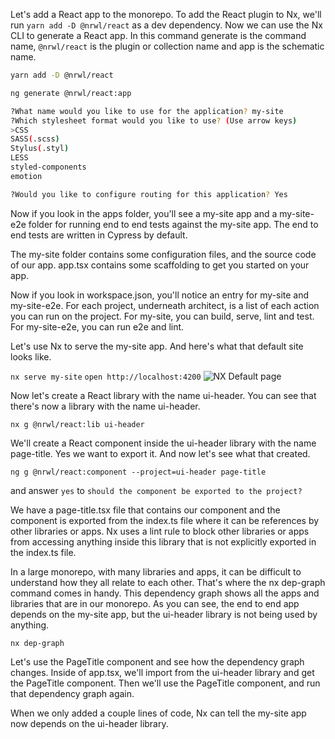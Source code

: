 Let's add a React app to the monorepo. To add the React plugin to Nx, we'll run `yarn add -D @nrwl/react` as a dev dependency. Now we can use the Nx CLI to generate a React app. In this command generate is the command name, `@nrwl/react` is the plugin or collection name and app is the schematic name.

```bash
yarn add -D @nrwl/react
```

```bash
ng generate @nrwl/react:app

?What name would you like to use for the application? my-site
?Which stylesheet format would you like to use? (Use arrow keys)
>CSS
SASS(.scss)
Stylus(.styl)
LESS
styled-components
emotion

?Would you like to configure routing for this application? Yes
```


Now if you look in the apps folder, you'll see a my-site app and a my-site-e2e folder for running end to end tests against the my-site app. The end to end tests are written in Cypress by default.



The my-site folder contains some configuration files, and the source code of our app. app.tsx contains some scaffolding to get you started on your app.



Now if you look in workspace.json, you'll notice an entry for my-site and my-site-e2e. For each project, underneath architect, is a list of each action you can run on the project. For my-site, you can build, serve, lint and test. For my-site-e2e, you can run e2e and lint.



Let's use Nx to serve the my-site app. And here's what that default site looks like.

`nx serve my-site`
`open http://localhost:4200`
![NX Default page](https://i.ibb.co/2c9CYF0/Nx-Default.png)



Now let's create a React library with the name ui-header. You can see that there's now a library with the name ui-header.

`nx g @nrwl/react:lib ui-header`

We'll create a React component inside the ui-header library with the name page-title. Yes we want to export it. And now let's see what that created.

`ng g @nrwl/react:component --project=ui-header page-title`

and answer `yes` to `should the component be exported to the project?`

We have a page-title.tsx file that contains our component and the component is exported from the index.ts file where it can be references by other libraries or apps. Nx uses a lint rule to block other libraries or apps from accessing anything inside this library that is not explicitly exported in the index.ts file.



In a large monorepo, with many libraries and apps, it can be difficult to understand how they all relate to each other. That's where the nx dep-graph command comes in handy. This dependency graph shows all the apps and libraries that are in our monorepo. As you can see, the end to end app depends on the my-site app, but the ui-header library is not being used by anything.

`nx dep-graph`

Let's use the PageTitle component and see how the dependency graph changes. Inside of app.tsx, we'll import from the ui-header library and get the PageTitle component. Then we'll use the PageTitle component, and run that dependency graph again.



When we only added a couple lines of code, Nx can tell the my-site app now depends on the ui-header library.